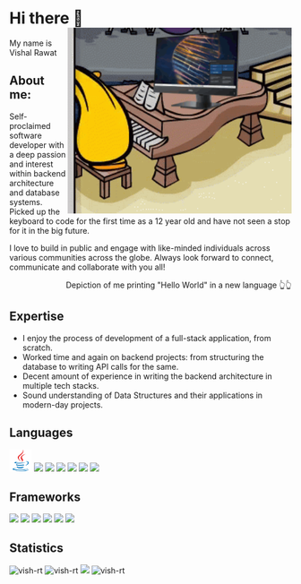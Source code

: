 # Hi there 👋 <img align='right' src='assets/meirl.gif' width='400'>

My name is Vishal Rawat

## About me:

Self-proclaimed software developer with a deep passion and interest within backend architecture and database systems. Picked up the keyboard to code for the first time as a 12 year old and have not seen a stop for it in the big future.

I love to build in public and engage with like-minded individuals across various communities across the globe. Always look forward to connect, communicate and collaborate with you all!

<p align='right'> Depiction of me printing "Hello World" in a new language 👆👆</p>

## Expertise
- I enjoy the process of development of a full-stack application, from scratch.
- Worked time and again on backend projects: from structuring the database to writing API calls for the same.
- Decent amount of experience in writing the backend architecture in multiple tech stacks.
- Sound understanding of Data Structures and their applications in modern-day projects.

## Languages
<img src="https://raw.githubusercontent.com/devicons/devicon/master/icons/java/java-original.svg" width="40px"> <img src="https://cdn-icons-png.flaticon.com/512/1199/1199124.png" width="40px"> <img src="https://cdn-icons-png.flaticon.com/512/6132/6132220.png" width="40px"> <img src="https://cdn-icons-png.flaticon.com/512/6132/6132222.png" width="40px"> <img src="https://www.svgrepo.com/show/376344/python.svg" width="50px"> <img src="https://uxwing.com/wp-content/themes/uxwing/download/brands-and-social-media/dart-programming-language-icon.png" width="40px"> <img src="https://i.pinimg.com/originals/63/73/42/637342b96b35da216c1902859f4c428b.png" width="60px">

## Frameworks
<img src="https://dz2cdn1.dzone.com/storage/temp/12434118-spring-boot-logo.png" width="40px"> <img src="https://download.logo.wine/logo/React_(web_framework)/React_(web_framework)-Logo.wine.png" width="60px"> <img src="https://blog.kakaocdn.net/dn/wN95A/btq7iPTi6Qc/sXRPWwlLt0paCRbBaQiE90/img.png" width="40px"> <img src="https://static-00.iconduck.com/assets.00/node-js-icon-227x256-913nazt0.png" width="40px"> <img src="https://youteam.io/blog/wp-content/uploads/2022/04/expressjs_logo.png" width="60px"> <img src="https://static-00.iconduck.com/assets.00/flutter-plain-icon-1655x2048-tm6fsmjb.png" width="30px"> 

## Statistics
<img src="https://komarev.com/ghpvc/?username=vish-rt&label=Profile%20views&color=0e75b6&style=flat" alt="vish-rt" />

<img src="https://github-readme-stats.vercel.app/api?username=vish-rt&show_icons=true&locale=en" alt="vish-rt" />

<img src="https://github-readme-stats.vercel.app/api/top-langs/?username=vish-rt" />

<img src="https://github-readme-streak-stats.herokuapp.com/?user=vish-rt&" alt="vish-rt" />
